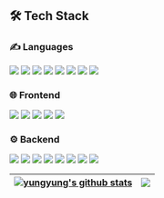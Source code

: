 <!--
**lee-youn/lee-youn** is a ✨ _special_ ✨ repository because its `README.md` (this file) appears on your GitHub profile.

Here are some ideas to get you started:

- 🔭 I’m currently working on ...
- 🌱 I’m currently learning ...
- 👯 I’m looking to collaborate on ...
- 🤔 I’m looking for help with ...
- 💬 Ask me about ...
- 📫 How to reach me: ...
- 😄 Pronouns: ...
- ⚡ Fun fact: ...
-->
## 🛠️ Tech Stack
### ✍️ Languages
<img src="https://img.shields.io/badge/javascript-F7DF1E?style=flat&logo=javascript&logoColor=white"> <img src="https://img.shields.io/badge/typescript-3178C6?style=flat&logo=typescript&logoColor=white"> <img src="https://img.shields.io/badge/Java-007396?style=flat&logo=OpenJDK&logoColor=white"/> <img src="https://img.shields.io/badge/python-3776AB?style=flat&logo=python&logoColor=white"/> <img src="https://img.shields.io/badge/go-00ADD8?style=flat&logo=go&logoColor=white"/> <img src="https://img.shields.io/badge/c-A8B9CC?style=flat&logo=c&logoColor=white"/> <img src="https://img.shields.io/badge/c++-00599C?style=flat&logo=cplusplus&logoColor=white"/> <img src="https://img.shields.io/badge/latex-008080?style=flat&logo=latex&logoColor=white"/>

### 🌐 Frontend
<img src="https://img.shields.io/badge/html5-E34F26?style=flat&logo=html5&logoColor=white"/> <img src="https://img.shields.io/badge/css3-1572B6?style=flat&logo=css3&logoColor=white"/> <img src="https://img.shields.io/badge/react-61DAFB?style=flat&logo=react&logoColor=white"> <img src="https://img.shields.io/badge/vite-646CFF?style=flat&logo=vite&logoColor=white"/> <img src="https://img.shields.io/badge/tailwindcss-06B6D4?style=flat&logo=tailwindcss&logoColor=white"/>

### ⚙️ Backend
<img src="https://img.shields.io/badge/django-092E20?style=flat&logo=django&logoColor=white"/> <img src="https://img.shields.io/badge/springboot-6DB33Fstyle=flat&logo=springboot&logoColor=white"/> <img src="https://img.shields.io/badge/mysql-4479A1?style=flat&logo=mysql&logoColor=white"/> <img src="https://img.shields.io/badge/amazonec2-FF9900?style=flat&logo=amazonec2&logoColor=white"/> <img src="https://img.shields.io/badge/amazonrds-527FFF?style=flat&logo=amazonrds&logoColor=white"/> <img src="https://img.shields.io/badge/amazons3-569A31?style=flat&logo=amazons3&logoColor=white"/> <img src="https://img.shields.io/badge/amazonroute53-8C4FFF?style=flat&logo=amazonroute53&logoColor=white"/> <img src="https://img.shields.io/badge/
nginx-009639?style=flat&logo=
nginx&logoColor=white"/> 

| <a href="https://github.com/anuraghazra/github-readme-stats"><img align="center" src="https://github-readme-stats.vercel.app/api?username=lee-youn&show_icons=true&include_all_commits=true&theme=tokyonight&hide_border=true&bg_color=transparent" alt="yungyung's github stats" /></a> | <a href="https://github.com/anuraghazra/github-readme-stats"><img align="center" src="https://github-readme-stats.vercel.app/api/top-langs/?username=lee-youn&layout=compact&theme=tokyonight&hide_border=true&bg_color=transparent" /></a> |
| ------------- | ------------- |
